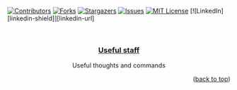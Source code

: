 <div id="top"></div>
<!--
*** Thanks for checking out the Best-README-Template. If you have a suggestion
*** that would make this better, please fork the repo and create a pull request
*** or simply open an issue with the tag "enhancement".
*** Don't forget to give the project a star!
*** Thanks again! Now go create something AMAZING! :D
-->



<!-- PROJECT SHIELDS -->
<!--
*** I'm using markdown "reference style" links for readability.
*** Reference links are enclosed in brackets [ ] instead of parentheses ( ).
*** See the bottom of this document for the declaration of the reference variables
*** for contributors-url, forks-url, etc. This is an optional, concise syntax you may use.
*** https://www.markdownguide.org/basic-syntax/#reference-style-links
-->
[![Contributors][contributors-shield]][contributors-url]
[![Forks][forks-shield]][forks-url]
[![Stargazers][stars-shield]][stars-url]
[![Issues][issues-shield]][issues-url]
[![MIT License][license-shield]][license-url]
[![LinkedIn][linkedin-shield]][linkedin-url]



<!-- PROJECT LOGO -->
<br />
<div align="center">
  <a href="https://github.com/skindud/zabbix-telegram-notification">
  <h3 align="center">Useful staff</h3>
  </a>
  <p align="center">
    Useful thoughts and commands
  </p>
</div>


<p align="right">(<a href="#top">back to top</a>)</p>

<!-- MARKDOWN LINKS & IMAGES -->
<!-- https://www.markdownguide.org/basic-syntax/#reference-style-links -->
[contributors-shield]: https://img.shields.io/github/contributors/skindud/zabbix-telegram-notification.svg?style=for-the-badge
[contributors-url]: https://github.com/skindud/zabbix-telegram-notification/graphs/contributors
[forks-shield]: https://img.shields.io/github/forks/skindud/zabbix-telegram-notification.svg?style=for-the-badge
[forks-url]: https://github.com/skindud/zabbix-telegram-notification/network/members
[stars-shield]: https://img.shields.io/github/stars/skindud/zabbix-telegram-notification.svg?style=for-the-badge
[stars-url]: https://github.com/skindud/zabbix-telegram-notification/stargazers
[issues-shield]: https://img.shields.io/github/issues/skindud/zabbix-telegram-notification.svg?style=for-the-badge
[issues-url]: https://github.com/skindud/zabbix-telegram-notification/issues
[license-shield]: https://img.shields.io/github/license/skindud/zabbix-telegram-notification.svg?style=for-the-badge
[license-url]: https://github.com/skindud/zabbix-telegram-notification/blob/master/LICENSE.txt
